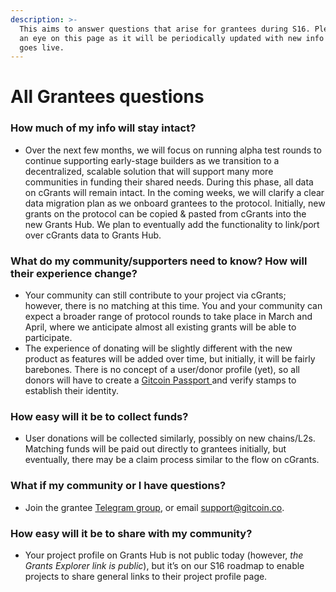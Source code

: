 ```yaml
---
description: >-
  This aims to answer questions that arise for grantees during S16. Please keep
  an eye on this page as it will be periodically updated with new info as it
  goes live.
---
```


# All Grantees questions

### How much of my info will stay intact?

* Over the next few months, we will focus on running alpha test rounds to continue supporting early-stage builders as we transition to a decentralized, scalable solution that will support many more communities in funding their shared needs. During this phase, all data on cGrants will remain intact. In the coming weeks, we will clarify a clear data migration plan as we onboard grantees to the protocol. Initially, new grants on the protocol can be copied & pasted from cGrants into the new Grants Hub. We plan to eventually add the functionality to link/port over cGrants data to Grants Hub.

### What do my community/supporters need to know? How will their experience change?

* Your community can still contribute to your project via cGrants; however, there is no matching at this time. You and your community can expect a broader range of protocol rounds to take place in March and April, where we anticipate almost all existing grants will be able to participate.
* The experience of donating will be slightly different with the new product as features will be added over time, but initially, it will be fairly barebones. There is no concept of a user/donor profile (yet), so all donors will have to create a [Gitcoin Passport ](https://passport.gitcoin.co/)and verify stamps to establish their identity.

### How easy will it be to collect funds?

* User donations will be collected similarly, possibly on new chains/L2s. Matching funds will be paid out directly to grantees initially, but eventually, there may be a claim process similar to the flow on cGrants.

### What if my community or I have questions?

* Join the grantee [Telegram group](https://t.me/+xiZqWLiVx2YxYjA5), or email support@gitcoin.co.

### How easy will it be to share with my community?

* Your project profile on Grants Hub is not public today (however, _the Grants Explorer link is public_), but it’s on our S16 roadmap to enable projects to share general links to their project profile page.
